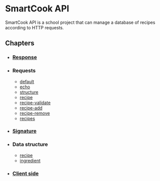 # SmartCook API

SmartCook API is a school project that can manage a database of recipes according to HTTP requests.

## Chapters

- ### [Response](response.md)
- ### Requests
  - [default](req-default.md)
  - [echo](req-echo.md)
  - [structure](req-structure.md)
  - [recipe](req-recipe.md)
  - [recipe-validate](req-recipe-validate.md)
  - [recipe-add](req-recipe-add.md)
  - [recipe-remove](req-recipe-remove.md)
  - [recipes](req-recipes.md)
- ### [Signature](signature.md)
- ### Data structure
  - [recipe](strct-recipe.md)
  - [ingredient](strct-ingredient.md)
- ### [Client side](client.md)
